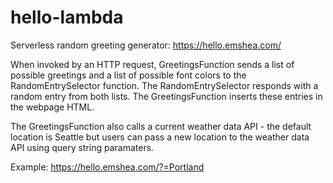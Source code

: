 # hello-lambda
Serverless random greeting generator: https://hello.emshea.com/

When invoked by an HTTP request, GreetingsFunction sends a list of possible greetings and a list of possible font colors to the RandomEntrySelector function. The RandomEntrySelector responds with a random entry from both lists. The GreetingsFunction inserts these entries in the webpage HTML. 

The GreetingsFunction also calls a current weather data API - the default location is Seattle but users can pass a new location to the weather data API using query string paramaters.

Example: https://hello.emshea.com/?=Portland

